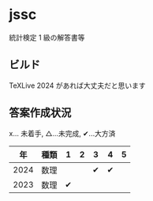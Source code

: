 # jssc

統計検定 1 級の解答書等

## ビルド
TeXLive 2024 があれば大丈夫だと思います


## 答案作成状況

x... 未着手,  △...未完成,  &#x2714;...大方済

|年| 種類 | 1 | 2 | 3 | 4 | 5 |
| - | - | - | - | - | - | - |
|2024| 数理 | |  | &#x2714; |  &#x2714; |  |
|2023| 数理 | &#x2714; | | | | |
